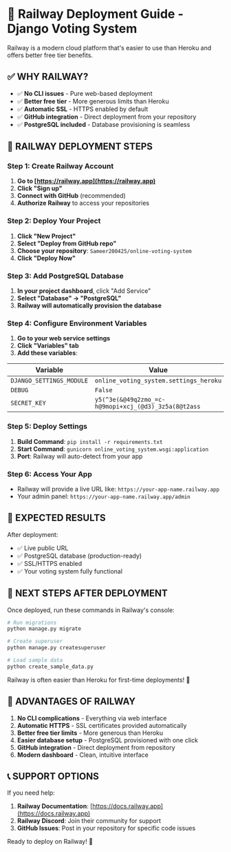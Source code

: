 # 🚀 Railway Deployment Guide - Django Voting System

Railway is a modern cloud platform that's easier to use than Heroku and offers better free tier benefits.

## ✅ WHY RAILWAY?

- ✅ **No CLI issues** - Pure web-based deployment
- ✅ **Better free tier** - More generous limits than Heroku
- ✅ **Automatic SSL** - HTTPS enabled by default
- ✅ **GitHub integration** - Direct deployment from your repository
- ✅ **PostgreSQL included** - Database provisioning is seamless

## 🚀 RAILWAY DEPLOYMENT STEPS

### Step 1: Create Railway Account

1. **Go to [https://railway.app](https://railway.app)**
2. **Click "Sign up"**
3. **Connect with GitHub** (recommended)
4. **Authorize Railway** to access your repositories

### Step 2: Deploy Your Project

1. **Click "New Project"**
2. **Select "Deploy from GitHub repo"**
3. **Choose your repository**: `Sameer200425/online-voting-system`
4. **Click "Deploy Now"**

### Step 3: Add PostgreSQL Database

1. **In your project dashboard**, click "Add Service"
2. **Select "Database" → "PostgreSQL"**
3. **Railway will automatically provision the database**

### Step 4: Configure Environment Variables

1. **Go to your web service settings**
2. **Click "Variables" tab**
3. **Add these variables**:

| Variable | Value |
|----------|-------|
| `DJANGO_SETTINGS_MODULE` | `online_voting_system.settings_heroku` |
| `DEBUG` | `False` |
| `SECRET_KEY` | `y5(^3e(&@49q2zmo_=c-h@9mopi+xcj_(@d3)_3z5a(8@t2ass` |

### Step 5: Deploy Settings

1. **Build Command**: `pip install -r requirements.txt`
2. **Start Command**: `gunicorn online_voting_system.wsgi:application`
3. **Port**: Railway will auto-detect from your app

### Step 6: Access Your App

- Railway will provide a live URL like: `https://your-app-name.railway.app`
- Your admin panel: `https://your-app-name.railway.app/admin`

## 🎯 EXPECTED RESULTS

After deployment:

- ✅ Live public URL
- ✅ PostgreSQL database (production-ready)
- ✅ SSL/HTTPS enabled
- ✅ Your voting system fully functional

## 🔄 NEXT STEPS AFTER DEPLOYMENT

Once deployed, run these commands in Railway's console:

```bash
# Run migrations
python manage.py migrate

# Create superuser
python manage.py createsuperuser

# Load sample data
python create_sample_data.py
```

Railway is often easier than Heroku for first-time deployments! 🚀

## 🎯 ADVANTAGES OF RAILWAY

1. **No CLI complications** - Everything via web interface
2. **Automatic HTTPS** - SSL certificates provided automatically
3. **Better free tier limits** - More generous than Heroku
4. **Easier database setup** - PostgreSQL provisioned with one click
5. **GitHub integration** - Direct deployment from repository
6. **Modern dashboard** - Clean, intuitive interface

## 📞 SUPPORT OPTIONS

If you need help:

1. **Railway Documentation**: [https://docs.railway.app](https://docs.railway.app)
2. **Railway Discord**: Join their community for support
3. **GitHub Issues**: Post in your repository for specific code issues

Ready to deploy on Railway! 🚀
